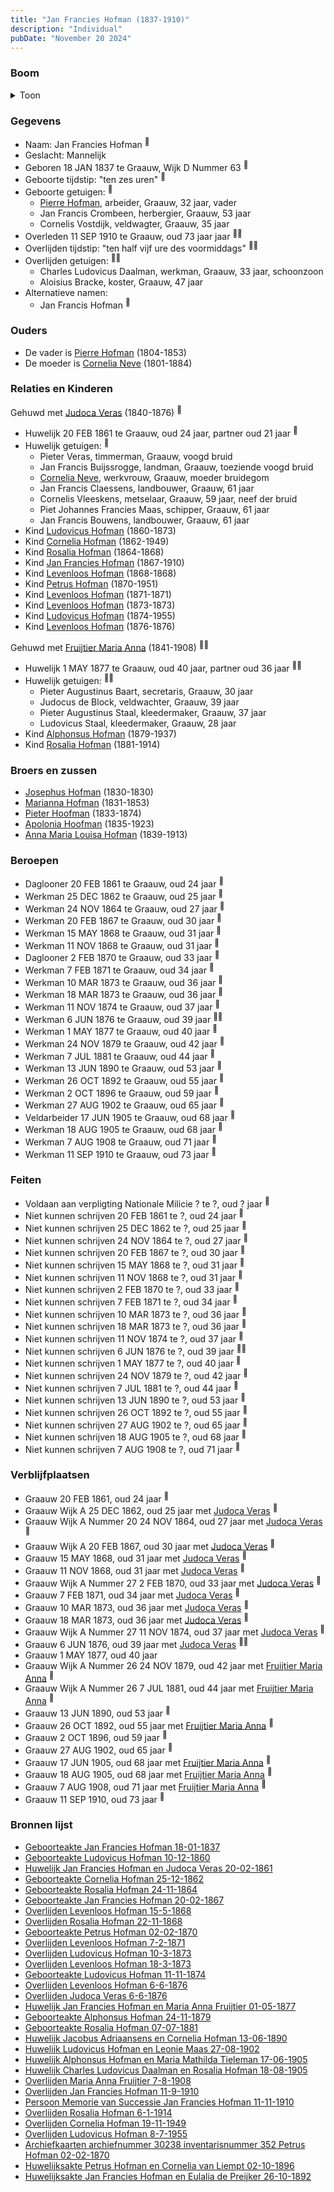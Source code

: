 ```yaml
---
title: "Jan Francies Hofman (1837-1910)"
description: "Individual"
pubDate: "November 20 2024"
---
```


### Boom
<details><summary>Toon</summary>

![test](https://www.plantuml.com/plantuml/svg/dLTjJzim4FxkNt4Q7_O9AKxYl224A5tBXdWJ0wHfcf2R6CX876Id88JuxxiIjw5EeMRVUhvSylZkkUUkkxhXgfbM9T5tXRpdYbSmuTdTZQgdCX_MPQsWKLngT0dPaDiY5v0LAYj5-rjKzyqJLAAQ2ANR8zq89UhcwLwGDs_DIgurF1C0sAjLBjJvRP7TIQ7rzdR52xcp0m5v8UGhdBv-IfCsuijf8PGIyBs-hhZy0bp33y_pV0gmCGh6RBo7Bts-BaIPly3sreHFdgucTTEKOci78XYFze0cNeZniX6oq5gyULhVJSloYilyAbErrfCQyM0O3U3uv1BZM03xYlFf8o8pS8Qrag8iE1oB1z71yH7EU6yKZ88FuE1J1W-TltSj5hpejz4GOvAmXsLxwr7aUI5lPfXJEBWunkS2xnNL655vAMoKnSrjyoJAidv4P2_496zpqpn13Fpkm4JYmSmLC3B_t06NC4OoP8NGTZq21eiwhgyBJU1Wy0esTau4fV1pT8htf5wNY0MqQLvd72w5uhh35BiKXIQXvmmYCacEem-BuNkcq15T50D9rIk62Jr4z0z5DhMpweU12yin8Ir58lUBOCpHu6nsamyeRgC9dKZEvcXyTpHfst1fc9eO418EkRmHCkTL1-sirdmLCkQ4B3Hj7ONkxUVFOv9UdZxe1p-CN2hNySIz3m8A9yFpjWy6rKnibp9qYB8aoxhk8ugTkCIG5x-Mxhk-UlsO1PnJqQWLl4wSicEI4xlJsWXtokZdSfEwu8ddUDpLkn-o7Wppd0gLz1fuVQ7wCUirY3bDMbJdjazYzzx28N1nE2iMWs69mYbSakCqQFio_L_ARWQR6Oqq86QgT0T6s3UDMbjsQDdCiYFBZYqxiUnqsMQUPLFBzeaP8fk_SJFBXVop06Rqt7OmOkJKTaJ4g9hjY8aH5zkH4DFfjYCbfkKi1rx7qDzsK6A8Q3lynG8mLjFYRuEh8XnnXGDY82Nl5e7KSH6WdreJOnXSx2D_lRxiBMrcHXtZkDi5sBkxmA2ylwsbNj67Jhl0OiR5wMTMp5OraTehLFETcSkSje6uxV4aSTVCgDqDKng-sucCcB9s1oQjXXY1PRU4PxrEG0VPnHq3_m7z0m00)
</details>

### Gegevens
- Naam: Jan Francies Hofman <sup><a href="../s00046/" style="text-decoration:none" title="Geboorteakte Jan Francies Hofman 18-01-1837">:link:</a></sup>
- Geslacht: Mannelijk
- Geboren 18 JAN 1837 te Graauw, Wijk D Nummer 63 <sup><a href="../s00046/" style="text-decoration:none" title="Geboorteakte Jan Francies Hofman 18-01-1837">:link:</a></sup>
- Geboorte tijdstip: "ten zes uren" <sup><a href="../s00046/" style="text-decoration:none" title="Geboorteakte Jan Francies Hofman 18-01-1837">:link:</a></sup>
- Geboorte getuigen: <sup><a href="../s00046/" style="text-decoration:none" title="Geboorteakte Jan Francies Hofman 18-01-1837">:link:</a></sup>
  - [Pierre Hofman](../i00021/), arbeider, Graauw, 32 jaar, vader
  - Jan Francis Crombeen, herbergier, Graauw, 53 jaar
  - Cornelis Vostdijk, veldwagter, Graauw, 35 jaar
- Overleden 11 SEP 1910 te Graauw, oud 73 jaar jaar <sup><a href="../s00054/" style="text-decoration:none" title="Overlijden Jan Francies Hofman 11-9-1910">:link:</a><a href="../s00429/" style="text-decoration:none" title="Persoon Memorie van Successie Jan Francies Hofman 11-11-1910">:link:</a></sup>
- Overlijden tijdstip: "ten half vijf ure des voormiddags" <sup><a href="../s00054/" style="text-decoration:none" title="Overlijden Jan Francies Hofman 11-9-1910">:link:</a><a href="../s00429/" style="text-decoration:none" title="Persoon Memorie van Successie Jan Francies Hofman 11-11-1910">:link:</a></sup>
- Overlijden getuigen: <sup><a href="../s00054/" style="text-decoration:none" title="Overlijden Jan Francies Hofman 11-9-1910">:link:</a><a href="../s00429/" style="text-decoration:none" title="Persoon Memorie van Successie Jan Francies Hofman 11-11-1910">:link:</a></sup>
  - Charles Ludovicus Daalman, werkman, Graauw, 33 jaar, schoonzoon
  - Aloisius Bracke, koster, Graauw, 47 jaar
- Alternatieve namen:
  - Jan Francis Hofman <sup><a href="../s00410/" style="text-decoration:none" title="Geboorteakte Cornelia Hofman 25-12-1862">:link:</a></sup>

### Ouders
- De vader is [Pierre Hofman](../i00021/) (1804-1853)
- De moeder is [Cornelia Neve](../i00022/) (1801-1884)

### Relaties en Kinderen

Gehuwd met [Judoca Veras](../i00037/) (1840-1876) <sup><a href="../s00050/" style="text-decoration:none" title="Huwelijk Jan Francies Hofman en Judoca Veras 20-02-1861">:link:</a></sup>
- Huwelijk 20 FEB 1861 te Graauw, oud 24 jaar, partner oud 21 jaar <sup><a href="../s00050/" style="text-decoration:none" title="Huwelijk Jan Francies Hofman en Judoca Veras 20-02-1861">:link:</a></sup>
- Huwelijk getuigen:  <sup><a href="../s00050/" style="text-decoration:none" title="Huwelijk Jan Francies Hofman en Judoca Veras 20-02-1861">:link:</a></sup>
  - Pieter Veras, timmerman, Graauw, voogd bruid
  - Jan Francis Buijssrogge, landman, Graauw, toeziende voogd bruid
  - [Cornelia Neve](../i00022/), werkvrouw, Graauw, moeder bruidegom
  - Jan Francis Claessens, landbouwer, Graauw, 61 jaar
  - Cornelis Vleeskens, metselaar, Graauw, 59 jaar, neef der bruid
  - Piet Johannes Francies Maas, schipper, Graauw, 61 jaar
  - Jan Francis Bouwens, landbouwer, Graauw, 61 jaar
- Kind [Ludovicus Hofman](../i00243/) (1860-1873)
- Kind [Cornelia Hofman](../i00244/) (1862-1949)
- Kind [Rosalia Hofman](../i00245/) (1864-1868)
- Kind [Jan Francies Hofman](../i00246/) (1867-1910)
- Kind [Levenloos Hofman](../i00247/) (1868-1868)
- Kind [Petrus Hofman](../i00248/) (1870-1951)
- Kind [Levenloos Hofman](../i00249/) (1871-1871)
- Kind [Levenloos Hofman](../i00250/) (1873-1873)
- Kind [Ludovicus Hofman](../i00251/) (1874-1955)
- Kind [Levenloos Hofman](../i00252/) (1876-1876)

Gehuwd met [Fruijtier Maria Anna](../i00039/) (1841-1908) <sup><a href="../s00052/" style="text-decoration:none" title="Huwelijk Jan Francies Hofman en Maria Anna Fruijtier 01-05-1877">:link:</a><a href="../s00052/" style="text-decoration:none" title="Huwelijk Jan Francies Hofman en Maria Anna Fruijtier 01-05-1877">:link:</a></sup>
- Huwelijk 1 MAY 1877 te Graauw, oud 40 jaar, partner oud 36 jaar <sup><a href="../s00052/" style="text-decoration:none" title="Huwelijk Jan Francies Hofman en Maria Anna Fruijtier 01-05-1877">:link:</a><a href="../s00052/" style="text-decoration:none" title="Huwelijk Jan Francies Hofman en Maria Anna Fruijtier 01-05-1877">:link:</a></sup>
- Huwelijk getuigen:  <sup><a href="../s00052/" style="text-decoration:none" title="Huwelijk Jan Francies Hofman en Maria Anna Fruijtier 01-05-1877">:link:</a><a href="../s00052/" style="text-decoration:none" title="Huwelijk Jan Francies Hofman en Maria Anna Fruijtier 01-05-1877">:link:</a></sup>
  - Pieter Augustinus Baart, secretaris, Graauw, 30 jaar
  - Judocus de Block, veldwachter, Graauw, 39 jaar
  - Pieter Augustinus Staal, kleedermaker, Graauw, 37 jaar
  - Ludovicus Staal, kleedermaker, Graauw, 28 jaar
- Kind [Alphonsus Hofman](../i00253/) (1879-1937)
- Kind [Rosalia Hofman](../i00254/) (1881-1914)

### Broers en zussen
- [Josephus Hofman](../i00033/) (1830-1830)
- [Marianna Hofman](../i00034/) (1831-1853)
- [Pieter Hoofman](../i00013/) (1833-1874)
- [Apolonia Hoofman](../i00028/) (1835-1923)
- [Anna Maria Louisa Hofman](../i00036/) (1839-1913)

### Beroepen
- Daglooner 20 FEB 1861 te Graauw, oud 24 jaar <sup><a href="../s00050/" style="text-decoration:none" title="Huwelijk Jan Francies Hofman en Judoca Veras 20-02-1861">:link:</a></sup>
- Werkman 25 DEC 1862 te Graauw, oud 25 jaar <sup><a href="../s00410/" style="text-decoration:none" title="Geboorteakte Cornelia Hofman 25-12-1862">:link:</a></sup>
- Werkman 24 NOV 1864 te Graauw, oud 27 jaar <sup><a href="../s00411/" style="text-decoration:none" title="Geboorteakte Rosalia Hofman 24-11-1864">:link:</a></sup>
- Werkman 20 FEB 1867 te Graauw, oud 30 jaar <sup><a href="../s00412/" style="text-decoration:none" title="Geboorteakte Jan Francies Hofman 20-02-1867">:link:</a></sup>
- Werkman 15 MAY 1868 te Graauw, oud 31 jaar <sup><a href="../s00413/" style="text-decoration:none" title="Overlijden Levenloos Hofman 15-5-1868">:link:</a></sup>
- Werkman 11 NOV 1868 te Graauw, oud 31 jaar <sup><a href="../s00414/" style="text-decoration:none" title="Overlijden Rosalia Hofman 22-11-1868">:link:</a></sup>
- Daglooner 2 FEB 1870 te Graauw, oud 33 jaar <sup><a href="../s00415/" style="text-decoration:none" title="Geboorteakte Petrus Hofman 02-02-1870">:link:</a></sup>
- Werkman 7 FEB 1871 te Graauw, oud 34 jaar <sup><a href="../s00416/" style="text-decoration:none" title="Overlijden Levenloos Hofman 7-2-1871">:link:</a></sup>
- Werkman 10 MAR 1873 te Graauw, oud 36 jaar <sup><a href="../s00418/" style="text-decoration:none" title="Overlijden Ludovicus Hofman 10-3-1873">:link:</a></sup>
- Werkman 18 MAR 1873 te Graauw, oud 36 jaar <sup><a href="../s00417/" style="text-decoration:none" title="Overlijden Levenloos Hofman 18-3-1873">:link:</a></sup>
- Werkman 11 NOV 1874 te Graauw, oud 37 jaar <sup><a href="../s00419/" style="text-decoration:none" title="Geboorteakte Ludovicus Hofman 11-11-1874">:link:</a></sup>
- Werkman 6 JUN 1876 te Graauw, oud 39 jaar <sup><a href="../s00420/" style="text-decoration:none" title="Overlijden Levenloos Hofman 6-6-1876">:link:</a><a href="../s00421/" style="text-decoration:none" title="Overlijden Judoca Veras 6-6-1876">:link:</a></sup>
- Werkman 1 MAY 1877 te Graauw, oud 40 jaar <sup><a href="../s00052/" style="text-decoration:none" title="Huwelijk Jan Francies Hofman en Maria Anna Fruijtier 01-05-1877">:link:</a></sup>
- Werkman 24 NOV 1879 te Graauw, oud 42 jaar <sup><a href="../s00422/" style="text-decoration:none" title="Geboorteakte Alphonsus Hofman 24-11-1879">:link:</a></sup>
- Werkman 7 JUL 1881 te Graauw, oud 44 jaar <sup><a href="../s00423/" style="text-decoration:none" title="Geboorteakte Rosalia Hofman 07-07-1881">:link:</a></sup>
- Werkman 13 JUN 1890 te Graauw, oud 53 jaar <sup><a href="../s00424/" style="text-decoration:none" title="Huwelijk Jacobus Adriaansens en Cornelia Hofman 13-06-1890">:link:</a></sup>
- Werkman 26 OCT 1892 te Graauw, oud 55 jaar <sup><a href="../s00457/" style="text-decoration:none" title="Huwelijksakte Jan Francies Hofman en Eulalia de Preijker 26-10-1892">:link:</a></sup>
- Werkman 2 OCT 1896 te Graauw, oud 59 jaar <sup><a href="../s00455/" style="text-decoration:none" title="Huwelijksakte Petrus Hofman en Cornelia van Liempt 02-10-1896">:link:</a></sup>
- Werkman 27 AUG 1902 te Graauw, oud 65 jaar <sup><a href="../s00425/" style="text-decoration:none" title="Huwelijk Ludovicus Hofman en Leonie Maas 27-08-1902">:link:</a></sup>
- Veldarbeider 17 JUN 1905 te Graauw, oud 68 jaar <sup><a href="../s00426/" style="text-decoration:none" title="Huwelijk Alphonsus Hofman en Maria Mathilda Tieleman 17-06-1905">:link:</a></sup>
- Werkman 18 AUG 1905 te Graauw, oud 68 jaar <sup><a href="../s00427/" style="text-decoration:none" title="Huwelijk Charles Ludovicus Daalman en Rosalia Hofman 18-08-1905">:link:</a></sup>
- Werkman 7 AUG 1908 te Graauw, oud 71 jaar <sup><a href="../s00428/" style="text-decoration:none" title="Overlijden Maria Anna Fruijtier 7-8-1908">:link:</a></sup>
- Werkman 11 SEP 1910 te Graauw, oud 73 jaar <sup><a href="../s00054/" style="text-decoration:none" title="Overlijden Jan Francies Hofman 11-9-1910">:link:</a></sup>

### Feiten
- Voldaan aan verpligting Nationale Milicie ? te ?, oud ? jaar <sup><a href="../s00050/" style="text-decoration:none" title="Huwelijk Jan Francies Hofman en Judoca Veras 20-02-1861">:link:</a></sup>
- Niet kunnen schrijven 20 FEB 1861 te ?, oud 24 jaar <sup><a href="../s00050/" style="text-decoration:none" title="Huwelijk Jan Francies Hofman en Judoca Veras 20-02-1861">:link:</a></sup>
- Niet kunnen schrijven 25 DEC 1862 te ?, oud 25 jaar <sup><a href="../s00410/" style="text-decoration:none" title="Geboorteakte Cornelia Hofman 25-12-1862">:link:</a></sup>
- Niet kunnen schrijven 24 NOV 1864 te ?, oud 27 jaar <sup><a href="../s00411/" style="text-decoration:none" title="Geboorteakte Rosalia Hofman 24-11-1864">:link:</a></sup>
- Niet kunnen schrijven 20 FEB 1867 te ?, oud 30 jaar <sup><a href="../s00412/" style="text-decoration:none" title="Geboorteakte Jan Francies Hofman 20-02-1867">:link:</a></sup>
- Niet kunnen schrijven 15 MAY 1868 te ?, oud 31 jaar <sup><a href="../s00413/" style="text-decoration:none" title="Overlijden Levenloos Hofman 15-5-1868">:link:</a></sup>
- Niet kunnen schrijven 11 NOV 1868 te ?, oud 31 jaar <sup><a href="../s00414/" style="text-decoration:none" title="Overlijden Rosalia Hofman 22-11-1868">:link:</a></sup>
- Niet kunnen schrijven 2 FEB 1870 te ?, oud 33 jaar <sup><a href="../s00415/" style="text-decoration:none" title="Geboorteakte Petrus Hofman 02-02-1870">:link:</a></sup>
- Niet kunnen schrijven 7 FEB 1871 te ?, oud 34 jaar <sup><a href="../s00416/" style="text-decoration:none" title="Overlijden Levenloos Hofman 7-2-1871">:link:</a></sup>
- Niet kunnen schrijven 10 MAR 1873 te ?, oud 36 jaar <sup><a href="../s00418/" style="text-decoration:none" title="Overlijden Ludovicus Hofman 10-3-1873">:link:</a></sup>
- Niet kunnen schrijven 18 MAR 1873 te ?, oud 36 jaar <sup><a href="../s00417/" style="text-decoration:none" title="Overlijden Levenloos Hofman 18-3-1873">:link:</a></sup>
- Niet kunnen schrijven 11 NOV 1874 te ?, oud 37 jaar <sup><a href="../s00419/" style="text-decoration:none" title="Geboorteakte Ludovicus Hofman 11-11-1874">:link:</a></sup>
- Niet kunnen schrijven 6 JUN 1876 te ?, oud 39 jaar <sup><a href="../s00420/" style="text-decoration:none" title="Overlijden Levenloos Hofman 6-6-1876">:link:</a><a href="../s00421/" style="text-decoration:none" title="Overlijden Judoca Veras 6-6-1876">:link:</a></sup>
- Niet kunnen schrijven 1 MAY 1877 te ?, oud 40 jaar <sup><a href="../s00052/" style="text-decoration:none" title="Huwelijk Jan Francies Hofman en Maria Anna Fruijtier 01-05-1877">:link:</a></sup>
- Niet kunnen schrijven 24 NOV 1879 te ?, oud 42 jaar <sup><a href="../s00422/" style="text-decoration:none" title="Geboorteakte Alphonsus Hofman 24-11-1879">:link:</a></sup>
- Niet kunnen schrijven 7 JUL 1881 te ?, oud 44 jaar <sup><a href="../s00423/" style="text-decoration:none" title="Geboorteakte Rosalia Hofman 07-07-1881">:link:</a></sup>
- Niet kunnen schrijven 13 JUN 1890 te ?, oud 53 jaar <sup><a href="../s00424/" style="text-decoration:none" title="Huwelijk Jacobus Adriaansens en Cornelia Hofman 13-06-1890">:link:</a></sup>
- Niet kunnen schrijven 26 OCT 1892 te ?, oud 55 jaar <sup><a href="../s00457/" style="text-decoration:none" title="Huwelijksakte Jan Francies Hofman en Eulalia de Preijker 26-10-1892">:link:</a></sup>
- Niet kunnen schrijven 27 AUG 1902 te ?, oud 65 jaar <sup><a href="../s00425/" style="text-decoration:none" title="Huwelijk Ludovicus Hofman en Leonie Maas 27-08-1902">:link:</a></sup>
- Niet kunnen schrijven 18 AUG 1905 te ?, oud 68 jaar <sup><a href="../s00427/" style="text-decoration:none" title="Huwelijk Charles Ludovicus Daalman en Rosalia Hofman 18-08-1905">:link:</a></sup>
- Niet kunnen schrijven 7 AUG 1908 te ?, oud 71 jaar <sup><a href="../s00428/" style="text-decoration:none" title="Overlijden Maria Anna Fruijtier 7-8-1908">:link:</a></sup>

### Verblijfplaatsen
- Graauw  20 FEB 1861, oud 24 jaar  <sup><a href="../s00050/" style="text-decoration:none" title="Huwelijk Jan Francies Hofman en Judoca Veras 20-02-1861">:link:</a></sup>
- Graauw Wijk A 25 DEC 1862, oud 25 jaar met [Judoca Veras](../i00037/) <sup><a href="../s00410/" style="text-decoration:none" title="Geboorteakte Cornelia Hofman 25-12-1862">:link:</a></sup>
- Graauw Wijk A Nummer 20 24 NOV 1864, oud 27 jaar met [Judoca Veras](../i00037/) <sup><a href="../s00411/" style="text-decoration:none" title="Geboorteakte Rosalia Hofman 24-11-1864">:link:</a></sup>
- Graauw Wijk A 20 FEB 1867, oud 30 jaar met [Judoca Veras](../i00037/) <sup><a href="../s00412/" style="text-decoration:none" title="Geboorteakte Jan Francies Hofman 20-02-1867">:link:</a></sup>
- Graauw  15 MAY 1868, oud 31 jaar met [Judoca Veras](../i00037/) <sup><a href="../s00413/" style="text-decoration:none" title="Overlijden Levenloos Hofman 15-5-1868">:link:</a></sup>
- Graauw  11 NOV 1868, oud 31 jaar met [Judoca Veras](../i00037/) <sup><a href="../s00414/" style="text-decoration:none" title="Overlijden Rosalia Hofman 22-11-1868">:link:</a></sup>
- Graauw Wijk A Nummer 27 2 FEB 1870, oud 33 jaar met [Judoca Veras](../i00037/) <sup><a href="../s00415/" style="text-decoration:none" title="Geboorteakte Petrus Hofman 02-02-1870">:link:</a></sup>
- Graauw  7 FEB 1871, oud 34 jaar met [Judoca Veras](../i00037/) <sup><a href="../s00416/" style="text-decoration:none" title="Overlijden Levenloos Hofman 7-2-1871">:link:</a></sup>
- Graauw  10 MAR 1873, oud 36 jaar met [Judoca Veras](../i00037/) <sup><a href="../s00418/" style="text-decoration:none" title="Overlijden Ludovicus Hofman 10-3-1873">:link:</a></sup>
- Graauw  18 MAR 1873, oud 36 jaar met [Judoca Veras](../i00037/) <sup><a href="../s00417/" style="text-decoration:none" title="Overlijden Levenloos Hofman 18-3-1873">:link:</a></sup>
- Graauw Wijk A Nummer 27 11 NOV 1874, oud 37 jaar met [Judoca Veras](../i00037/) <sup><a href="../s00419/" style="text-decoration:none" title="Geboorteakte Ludovicus Hofman 11-11-1874">:link:</a></sup>
- Graauw  6 JUN 1876, oud 39 jaar met [Judoca Veras](../i00037/) <sup><a href="../s00420/" style="text-decoration:none" title="Overlijden Levenloos Hofman 6-6-1876">:link:</a><a href="../s00421/" style="text-decoration:none" title="Overlijden Judoca Veras 6-6-1876">:link:</a></sup>
- Graauw  1 MAY 1877, oud 40 jaar  
- Graauw Wijk A Nummer 26 24 NOV 1879, oud 42 jaar met [Fruijtier Maria Anna](../i00039/) <sup><a href="../s00422/" style="text-decoration:none" title="Geboorteakte Alphonsus Hofman 24-11-1879">:link:</a></sup>
- Graauw Wijk A Nummer 26 7 JUL 1881, oud 44 jaar met [Fruijtier Maria Anna](../i00039/) <sup><a href="../s00423/" style="text-decoration:none" title="Geboorteakte Rosalia Hofman 07-07-1881">:link:</a></sup>
- Graauw  13 JUN 1890, oud 53 jaar  <sup><a href="../s00424/" style="text-decoration:none" title="Huwelijk Jacobus Adriaansens en Cornelia Hofman 13-06-1890">:link:</a></sup>
- Graauw  26 OCT 1892, oud 55 jaar met [Fruijtier Maria Anna](../i00039/) <sup><a href="../s00457/" style="text-decoration:none" title="Huwelijksakte Jan Francies Hofman en Eulalia de Preijker 26-10-1892">:link:</a></sup>
- Graauw  2 OCT 1896, oud 59 jaar  <sup><a href="../s00455/" style="text-decoration:none" title="Huwelijksakte Petrus Hofman en Cornelia van Liempt 02-10-1896">:link:</a></sup>
- Graauw  27 AUG 1902, oud 65 jaar  <sup><a href="../s00425/" style="text-decoration:none" title="Huwelijk Ludovicus Hofman en Leonie Maas 27-08-1902">:link:</a></sup>
- Graauw  17 JUN 1905, oud 68 jaar met [Fruijtier Maria Anna](../i00039/) <sup><a href="../s00426/" style="text-decoration:none" title="Huwelijk Alphonsus Hofman en Maria Mathilda Tieleman 17-06-1905">:link:</a></sup>
- Graauw  18 AUG 1905, oud 68 jaar met [Fruijtier Maria Anna](../i00039/) <sup><a href="../s00427/" style="text-decoration:none" title="Huwelijk Charles Ludovicus Daalman en Rosalia Hofman 18-08-1905">:link:</a></sup>
- Graauw  7 AUG 1908, oud 71 jaar met [Fruijtier Maria Anna](../i00039/) <sup><a href="../s00428/" style="text-decoration:none" title="Overlijden Maria Anna Fruijtier 7-8-1908">:link:</a></sup>
- Graauw  11 SEP 1910, oud 73 jaar  <sup><a href="../s00054/" style="text-decoration:none" title="Overlijden Jan Francies Hofman 11-9-1910">:link:</a></sup>

### Bronnen lijst
- [Geboorteakte Jan Francies Hofman 18-01-1837](../s00046/)
- [Geboorteakte Ludovicus Hofman 10-12-1860](../s00409/)
- [Huwelijk Jan Francies Hofman en Judoca Veras 20-02-1861](../s00050/)
- [Geboorteakte Cornelia Hofman 25-12-1862](../s00410/)
- [Geboorteakte Rosalia Hofman 24-11-1864](../s00411/)
- [Geboorteakte Jan Francies Hofman 20-02-1867](../s00412/)
- [Overlijden Levenloos Hofman 15-5-1868](../s00413/)
- [Overlijden Rosalia Hofman 22-11-1868](../s00414/)
- [Geboorteakte Petrus Hofman 02-02-1870](../s00415/)
- [Overlijden Levenloos Hofman 7-2-1871](../s00416/)
- [Overlijden Ludovicus Hofman 10-3-1873](../s00418/)
- [Overlijden Levenloos Hofman 18-3-1873](../s00417/)
- [Geboorteakte Ludovicus Hofman 11-11-1874](../s00419/)
- [Overlijden Levenloos Hofman 6-6-1876](../s00420/)
- [Overlijden Judoca Veras 6-6-1876](../s00421/)
- [Huwelijk Jan Francies Hofman en Maria Anna Fruijtier 01-05-1877](../s00052/)
- [Geboorteakte Alphonsus Hofman 24-11-1879](../s00422/)
- [Geboorteakte Rosalia Hofman 07-07-1881](../s00423/)
- [Huwelijk Jacobus Adriaansens en Cornelia Hofman 13-06-1890](../s00424/)
- [Huwelijk Ludovicus Hofman en Leonie Maas 27-08-1902](../s00425/)
- [Huwelijk Alphonsus Hofman en Maria Mathilda Tieleman 17-06-1905](../s00426/)
- [Huwelijk Charles Ludovicus Daalman en Rosalia Hofman 18-08-1905](../s00427/)
- [Overlijden Maria Anna Fruijtier 7-8-1908](../s00428/)
- [Overlijden Jan Francies Hofman 11-9-1910](../s00054/)
- [Persoon Memorie van Successie Jan Francies Hofman 11-11-1910](../s00429/)
- [Overlijden Rosalia Hofman 6-1-1914](../s00430/)
- [Overlijden Cornelia Hofman 19-11-1949](../s00431/)
- [Overlijden Ludovicus Hofman 8-7-1955](../s00432/)
- [Archiefkaarten archiefnummer 30238 inventarisnummer 352 Petrus Hofman 02-02-1870](../s00434/)
- [Huwelijksakte Petrus Hofman en Cornelia van Liempt 02-10-1896](../s00455/)
- [Huwelijksakte Jan Francies Hofman en Eulalia de Preijker 26-10-1892](../s00457/)